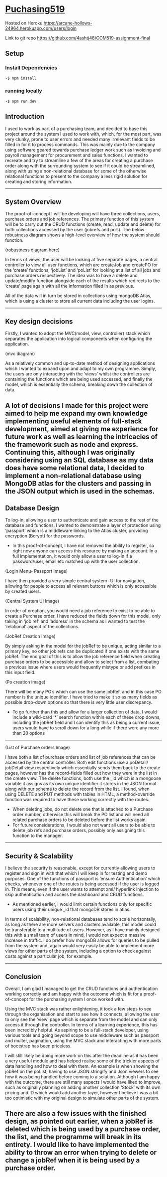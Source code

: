 # [Puchasing519](https://github.com/4ashtj48/COM519-assignment)

Hosted on Heroku
https://arcane-hollows-24964.herokuapp.com/users/login

Link to git repo 
https://github.com/4ashtj48/COM519-assignment-final

## Setup

### Install Dependencies

``` cmd
-$ npm install
```
### running locally
```
-$ npm run dev
```

## Introduction

I used to work as part of a purchasing team, and decided to base this project around the system I used to work with, which, for the most part, was very clunky, prone to user errors and needed many irrelevant fields to be filled in for it to process commands. This was mainly due to the company using software geared towards purchase ledger work such as invoicing and payroll management for procurement and sales functions.
I wanted to recreate and try to streamline a few of the areas for creating a purchase order along with the surrounding system to see if it could be streamlined, along with using a non-relational database for some of the otherwise relational functions to present to the company a less rigid solution for creating and storing information.

---

## System Overview

The proof-of-concept I will be developing will have three collections, users, purchase orders and job references. The primary function of this system will be to carry out the CRUD functions (create, read, update and delete) for both collections accessed by the user (jobrefs and po’s).
The below robustness diagram shows a high-level overview of how the system should function.

(robustness diagram here)

In terms of views, the user will be looking at five separate pages, a central controller to view all user functions, which are  createJob and createPO for the ‘create’ functions, ‘jobList’ and ‘poList’ for looking at a list of all jobs and purchase orders respectively. The idea was to have a delete and update/modify function alongside each of the results which redirects to the ‘create’ page again with all the information filled in as previous.

All of the data will in turn be stored in collections using mongoDB Atlas, which is using a cluster to store all current data including the user logins.

---

## Key design decisions

Firstly, I wanted to adopt the MVC(model, view, controller) stack which separates the application into logical components when configuring the application.

(mvc diagram)

As a relatively common and up-to-date method of designing applications which I wanted to expand upon and adapt to my own programme. Simply, the users are only interacting with the ‘views’ whilst the controllers are containing the functions which are being used accessed, and finally the model, which is essentially the schema, breaking down the collection of data.

A lot of decisions I made for this project were aimed to help me expand my own knowledge   implementing useful elements of full-stack development, aimed at giving me experience for future work as well as learning the intricacies of the framework such as node and express.
Continuing this, although I was originally considering using an SQL database as my data does have some relational data, I decided to implement a non-relational database using MongoDB atlas for the clusters and passing in the JSON output which is used in the schemas.
---

## Database Design

To log-in, allowing a user to authenticate and gain access to the rest of the database and functions, I wanted to demonstrate a layer of protection using ‘passport’ which is a middleware linking to the Atlas cluster, providing encryption (Bcrypt) for the passwords. 

  *	In this proof-of-concept, I have not removed the ability to register, so right now anyone can access this resource by making an account. In a full implementation, it would only allow a user to log-in if a password/user, email etc matched up with the user collection.

(Login Menu- Passport Image)

I have then provided a very simple central system- UI for navigation, allowing for people to access all relevant buttons which is only accessible by created users.

(Central System UI Image)

In order of creation, you would need a job reference to exist to be able to create a Purchase order. I have reduced the fields down for this model, only taking in ‘job ref’ and ‘address’ in the schema as I wanted to test the ‘relational’ aspect of the collections.

(JobRef Creation Image)

By simply asking in the model for the jobRef to be unique, acting similar to a primary key, no other job refs can be duplicated if one exists with the same jobRef. The end goal of this is to allow the job reference field when creating purchase orders to be accessible and allow to select from a list, combating a previous issue where users would frequently mistype or add prefixes in this input field.

(Po creation image)

There will be many PO’s which can use the same jobRef, and in this case PO number is the unique identifier. I have tried to make it so as many fields as possible drop-down options so that there is very little user discrepancy.
  *	To go further than this and allow for a larger collection of data, I would include a wild-card ‘*’ search function within each of these drop downs, including the jobRef field and I can identify this as being a current issue, users would have to scroll down for a long while if there were any more than 20 options

---

(List of Purchase orders Image)

I have both a list of purchase orders and list of job references that can be accessed by the central controller. 
Both edit functions use a poDetail/ jobDetail view respectively which essentially sends them back to the create pages, however has the record-fields filled out how they were in the list in the create view.
The delete functions, both use the _id which is a mongoose variable it assigns as its own unique identifier it stores in the JSON format along with our schema to delete the record from the list.
I found, when using DELETE and PUT methods with tables in HTML, a method-override function was required to have these working correctly with the routes.

  *	When deleting jobs, do not delete one that is attached to a Purchase order number, otherwise this will break the PO list and will need all related purchase orders to be deleted before the list works again.
  *	For future considerations, I would also not want all users to be able to delete job refs and purchase orders, possibly only assigning this function to the manager.

---

## Security & Scalability

I believe the security is reasonable, except for currently allowing users to register and sign in with that which I will keep in for testing and demo purposes. One of the functions of passport is ‘ensure Authentication’ which checks, whenever one of the routes is being accessed if the user is logged in.
This means, even if the user wants to attempt xml/ hyperlink injection to skip authentication and access the dashboard and CRUD functions.
  *	As mentioned earlier, I would limit certain functions only for specific users using their unique _id that mongoDB stores in atlas.

In terms of scalability, non-relational databases tend to scale horizontally, as long as there are more servers and clusters available, this model could be transferable to a multitude of users. However, as I have mainly designed this with a small team of users in mind, I would not expect a massive increase in traffic.
I do prefer how mongoDB allows for queries to be pulled from the system and, again would very easily be able to implement more views for other parts of the system, including a option to check against costs against a particular job, for example.


---

## Conclusion

Overall, I am glad I managed to get the CRUD functions and authentication working correctly and am happy with the outcome which is fit for a proof-of-concept for the purchasing system I once worked with.

Using the MVC stack was rather enlightening, it took a few steps to see through the organisation and start to see how it connects, allowing the user to only see the ‘view’ page which is separate from the model and can only access it through the controller. 
In terms of a learning experience, this has been incredibly helpful. As aspiring to be a full-stack developer, using various tools and going beyond scope to use middleware such as passport and multer, pagination, using the MVC stack and interacting with more parts of bootstrap has been priceless.

I will still likely be doing more work on this after the deadline as it has been a very useful module and has helped realise some of the trickier aspects of data handling and how to deal with them. An example is when showing the jobRef on the poList, having to use JSON.stringify and Json viewers to see how it was being handled before coming to a solution.
Although I am happy with the outcome, there are still many aspects I would have liked to improve, such as originally planning on adding another collection ‘Stock’ with its own pricing and ID which would add another layer, however I believe I was a bit too optimistic with my original design to simulate other parts of the system.

There are also a few issues with the finished design, as pointed out earlier, when a jobRef is deleted which is being used by a purchase order, the list, and the programme will break in its entirety. I would like to have implemented the ability to throw an error when trying to delete or change a jobRef when it is being used by a purchase order.
---

